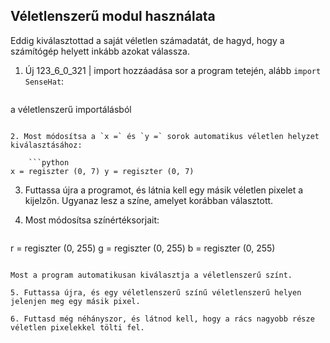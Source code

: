 ## Véletlenszerű modul használata

Eddig kiválasztottad a saját véletlen számadatát, de hagyd, hogy a számítógép helyett inkább azokat válassza.

1. Új 123_6_0_321 | import</code> hozzáadása sor a program tetején, alább `import SenseHat`:
    
    ```python
a véletlenszerű importálásból
```

2. Most módosítsa a `x =` és `y =` sorok automatikus véletlen helyzet kiválasztásához:
    
    ```python
x = regiszter (0, 7) y = regiszter (0, 7)
```

3. Futtassa újra a programot, és látnia kell egy másik véletlen pixelet a kijelzőn. Ugyanaz lesz a színe, amelyet korábban választott.

4. Most módosítsa színértéksorjait:
    
    ```python
r = regiszter (0, 255) g = regiszter (0, 255) b = regiszter (0, 255)
```

Most a program automatikusan kiválasztja a véletlenszerű színt.

5. Futtassa újra, és egy véletlenszerű színű véletlenszerű helyen jelenjen meg egy másik pixel.

6. Futtasd még néhányszor, és látnod kell, hogy a rács nagyobb része véletlen pixelekkel tölti fel.